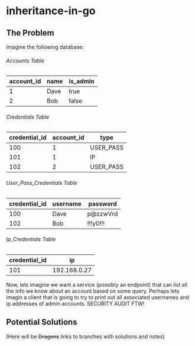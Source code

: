 # inheritance-in-go

## The Problem

Imagine the following database:

###### Accounts Table
| account_id | name | is_admin |
|------------|------|----------|
| 1          | Dave | true     |
| 2          | Bob  | false    |

###### Credentials Table
| credential_id | account_id | type      |
|---------------|------------|-----------|
| 100           | 1          | USER_PASS |
| 101           | 1          | IP        |
| 102           | 2          | USER_PASS |

###### User_Pass_Credentials Table
| credential_id | username | password |
|---------------|----------|----------|
| 100           | Dave     | p@zzwVrd |
| 102           | Bob      | !!!y0!!! |

###### Ip_Credentials Table
| credential_id | ip              |
|---------------|-----------------|
| 101           | 192.168.0.27    |

Now, lets imagine we want a service (possibly an endpoint) that can list all the info we know about an account based on some query. Perhaps lets imagin a client that is going to try to print out all associated usernames and ip addresses of admin accounts. SECURITY AUDIT FTW!

## Potential Solutions

(Here will be ~~Dragons~~ links to branches with solutions and notes)
